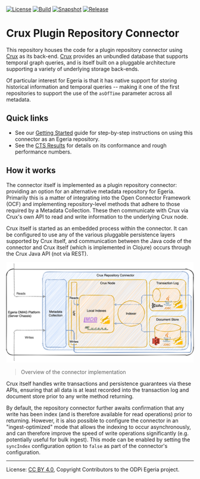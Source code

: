<!-- SPDX-License-Identifier: CC-BY-4.0 -->
<!-- Copyright Contributors to the ODPi Egeria project. -->

<!-- [![Quality](https://sonarcloud.io/api/project_badges/measure?project=egeria-connector-crux&metric=alert_status)](https://sonarcloud.io/dashboard?id=egeria-connector-crux) -->
<!-- [![Snapshot](https://img.shields.io/maven-metadata/v?label=development&metadataUrl=https%3A%2F%2Ftoken%3A82d3aaedcfbb070176d9b30df29ea28768b90691%40maven.pkg.github.com%2Fodpi%2Fegeria-connector-crux%2Forg%2Fodpi%2Fegeria%2Fegeria-connector-crux%2Fmaven-metadata.xml)](https://github.com/odpi/egeria-connector-crux/packages/617324) -->

[![License](https://img.shields.io/github/license/odpi/egeria-connector-crux)](LICENSE)
[![Build](https://github.com/odpi/egeria-connector-crux/workflows/Maven%20Package/badge.svg)](https://github.com/odpi/egeria-connector-crux/actions?query=workflow%3A%22Maven+Package%22)
[![Snapshot](https://img.shields.io/badge/pre--release-v1.0--SNAPSHOT-blue)](https://github.com/odpi/egeria-connector-crux/releases/download/v0.1-alpha/egeria-connector-crux-1.0-SNAPSHOT-21.02-1.15.0-jar-with-dependencies.jar)
[![Release](https://img.shields.io/maven-central/v/org.odpi.egeria/egeria-connector-crux)](https://mvnrepository.com/artifact/org.odpi.egeria/egeria-connector-crux)

# Crux Plugin Repository Connector

This repository houses the code for a plugin repository connector using [Crux](https://opencrux.com) as its back-end.
[Crux](https://opencrux.com) provides an unbundled database that supports temporal graph queries, and is itself built
on a pluggable architecture supporting a variety of underlying storage back-ends.

Of particular interest for Egeria is that it has native support for storing historical information and temporal queries
-- making it one of the first repositories to support the use of the `asOfTime` parameter across all metadata.

## Quick links

- See our [Getting Started](https://odpi.github.io/egeria-connector-crux/getting-started/) guide for step-by-step
  instructions on using this connector as an Egeria repository.
- See the [CTS Results](cts/README.md) for details on its conformance and rough performance numbers.

## How it works

The connector itself is implemented as a plugin repository connector: providing an option for an alternative metadata
repository for Egeria. Primarily this is a matter of integrating into the Open Connector Framework (OCF) and implementing
repository-level methods that adhere to those required by a Metadata Collection. These then communicate with Crux via
Crux's own API to read and write information to the underlying Crux node.

Crux itself is started as an embedded process within the connector. It can be configured to use any of the various
pluggable persistence layers supported by Crux itself, and communication between the Java code of the connector and
Crux itself (which is implemented in Clojure) occurs through the Crux Java API (not via REST).

![Overview](docs/overview.png)

> Overview of the connector implementation

Crux itself handles write transactions and persistence guarantees via these APIs, ensuring that all data is at least
recorded into the transaction log and document store prior to any write method returning.

By default, the repository connector further awaits confirmation that any write has been index (and is therefore
available for read operations) prior to returning. However, it is also possible to configure the connector in an
"ingest-optimized" mode that allows the indexing to occur asynchronously, and can therefore improve the speed of
write operations significantly (e.g. potentially useful for bulk ingest). This mode can be enabled by setting the
`syncIndex` configuration option to `false` as part of the connector's configuration.

----
License: [CC BY 4.0](https://creativecommons.org/licenses/by/4.0/),
Copyright Contributors to the ODPi Egeria project.
